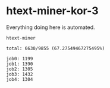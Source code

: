 # htext-miner-kor-3

Everything doing here is automated.

```
htext-miner

total: 6630/9855 (67.27549467275495%)

job0: 1199
job1: 1390
job2: 1305
job3: 1432
job4: 1304
```